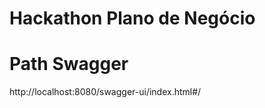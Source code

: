 # Hackathon Plano de Negócio

# Path Swagger

<p> http://localhost:8080/swagger-ui/index.html#/ </p>
